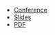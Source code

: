 * [Conference](https://fosdem.org/2023/schedule/event/fosdem_infrastructure/)
* [Slides](https://docs.google.com/presentation/d/1sXeJcWuX2ctEPSGSRoQHbeOsLYl0E9_mS5ExZ0LNYEs/)
* [PDF](2023-02-05--FOSDEM_infrastructure_review.pdf)
